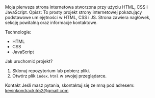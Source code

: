 Moja pierwsza strona internetowa stworzona przy użyciu HTML, CSS i JavaScript.
Opisz:
To prosty projekt strony internetowej pokazujący podstawowe umiejętności w HTML, CSS i JS. Strona zawiera nagłówek, sekcję powitalną oraz informacje kontaktowe.

Technologie:
- HTML
- CSS
- JavaScript

Jak uruchomić projekt?
1. Sklonuj repozytorium lub pobierz pliki.
2. Otwórz plik `index.html` w swojej przeglądarce.

Kontakt
Jeśli masz pytania, skontaktuj się ze mną pod adresem: kevinkondracki552@gmail.com
